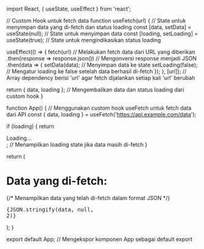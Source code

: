 import React, { useState, useEffect } from 'react';

// Custom Hook untuk fetch data
function useFetch(url) {
  // State untuk menyimpan data yang di-fetch dan status loading
  const [data, setData] = useState(null); // State untuk menyimpan data
  const [loading, setLoading] = useState(true); // State untuk mengindikasikan status loading

  useEffect(() => {
    fetch(url) // Melakukan fetch data dari URL yang diberikan
      .then(response => response.json()) // Mengonversi response menjadi JSON
      .then(data => {
        setData(data); // Menyimpan data ke state
        setLoading(false); // Mengatur loading ke false setelah data berhasil di-fetch
      });
  }, [url]); // Array dependency berisi 'url' agar fetch dijalankan setiap kali 'url' berubah

  return { data, loading }; // Mengembalikan data dan status loading dari custom hook
}

function App() {
  // Menggunakan custom hook useFetch untuk fetch data dari API
  const { data, loading } = useFetch('https://api.example.com/data');

  if (loading) {
    return <div>Loading...</div>; // Menampilkan loading state jika data masih di-fetch
  }

  return (
    <div>
      <h1>Data yang di-fetch:</h1>
      {/* Menampilkan data yang telah di-fetch dalam format JSON */}
      <pre>{JSON.stringify(data, null, 2)}</pre>
    </div>
  );
}

export default App; // Mengekspor komponen App sebagai default export
